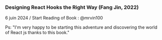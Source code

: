 ### Designing React Hooks the Right Way (Fang Jin, 2022)

6 juin 2024 / Start Reading of Book : @mrvin100

Ps: "I'm very happy to be starting this adventure and discovering the world of React js thanks to this book."

